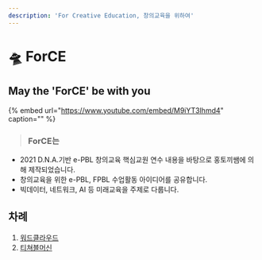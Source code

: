 ```yaml
---
description: 'For Creative Education, 창의교육을 위하여'
---
```


# 🛸 ForCE

## May the 'ForCE' be with you

{% embed url="https://www.youtube.com/embed/M9iYT3lhmd4" caption="" %}

> ### ForCE는

* 2021 D.N.A.기반 e-PBL 창의교육 핵심교원 연수 내용을 바탕으로 홍토끼쌤에 의해 제작되었습니다.
* 창의교육을 위한 e-PBL, FPBL 수업활동 아이디어를 공유합니다. 
* 빅데이터, 네트워크, AI 등 미래교육을 주제로 다룹니다. 

## 차례

1. [워드클라우드](protocol/idea1.md)
2. [티쳐블머신](protocol/case2.md)

